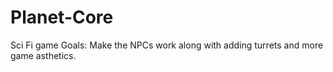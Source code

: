 # Planet-Core
Sci Fi game
Goals: Make the NPCs work along with adding turrets and more game asthetics.
